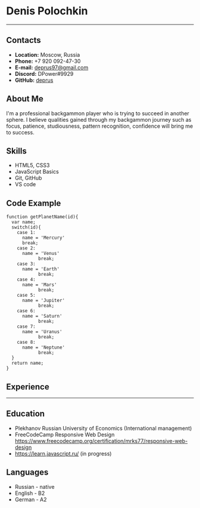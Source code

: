 # Denis Polochkin

---

## Contacts

* **Location:** Moscow, Russia
* **Phone:** +7 920 092-47-30
* **E-mail:** deprus97@gmail.com
* **Discord:** DPower#9929
* **GitHub:** [deprus](https://github.com/deprus)

## About Me

I'm a professional backgammon player who is trying to succeed in another sphere. I believe qualities gained through my backgammon journey such as focus, patience, studiousness, pattern recognition, confidence will bring me to success. 

## Skills

* HTML5, CSS3
* JavaScript Basics
* Git, GitHub
* VS code

## Code Example 

```
function getPlanetName(id){
  var name;
  switch(id){
    case 1:
      name = 'Mercury'
      break;
    case 2:
      name = 'Venus'
            break;
    case 3:
      name = 'Earth'
            break;
    case 4:
      name = 'Mars'
            break;
    case 5:
      name = 'Jupiter'
            break;
    case 6:
      name = 'Saturn'
            break;
    case 7:
      name = 'Uranus'
            break;
    case 8:
      name = 'Neptune'
            break;
  }
  return name;
}
```

## Experience

---

## Education

* Plekhanov Russian University of Economics (International management)
* FreeCodeCamp Responsive Web Design https://www.freecodecamp.org/certification/mrks77/responsive-web-design
* <https://learn.javascript.ru/> (in progress)

## Languages
* Russian - native
* English - B2
* German - A2